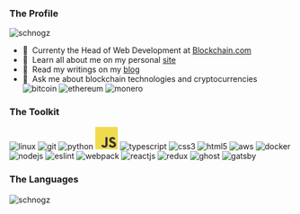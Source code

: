 <h3 align="left">The Profile</h3>
<p align="left"> 
 <img src="https://komarev.com/ghpvc/?username=schnogz" alt="schnogz" /> 
</p>

- 💼 &nbsp;Currenty the Head of Web Development at [Blockchain.com](https://blockchain.com)
- 👾 &nbsp;Learn all about me on my personal [site](https://schnogz.com)
- 👀 &nbsp;Read my writings on my [blog](https://theonist.com)
- 💭 &nbsp;Ask me about blockchain technologies and cryptocurrencies <img src="https://www.vectorlogo.zone/logos/bitcoin/bitcoin-icon.svg" alt="bitcoin" width="16" height="16"/> <img src="https://www.vectorlogo.zone/logos/ethereum/ethereum-icon.svg" alt="ethereum" width="16" height="16"/> <img src="https://www.vectorlogo.zone/logos/getmonero/getmonero-icon.svg" alt="monero" width="16" height="16"/>


<h3 align="left">The Toolkit</h3>
<p align="left">
 <img src="https://www.vectorlogo.zone/logos/linux/linux-icon.svg" alt="linux" width="40" height="40"/> 
 <img src="https://www.vectorlogo.zone/logos/git-scm/git-scm-icon.svg" alt="git" width="40" height="40"/> 
 <img src="https://www.vectorlogo.zone/logos/python/python-icon.svg" alt="python" width="40" height="40"/> 
 <img src="https://raw.githubusercontent.com/voodootikigod/logo.js/master/js.png" alt="javascript" width="40" height="40"/> 
 <img src="https://www.vectorlogo.zone/logos/typescriptlang/typescriptlang-icon.svg" alt="typescript" width="40" height="40"/> 
 <img src="https://img.icons8.com/color/344/css3.png" alt="css3" width="40" height="40"/> 
 <img src="https://img.icons8.com/color/344/html-5.png" alt="html5" width="40" height="40"/> 
 <img src="https://www.vectorlogo.zone/logos/amazon_aws/amazon_aws-icon.svg" alt="aws" width="40" height="40"/> 
 <img src="https://www.vectorlogo.zone/logos/docker/docker-icon.svg" alt="docker" width="40" height="40"/> 
 <img src="https://www.vectorlogo.zone/logos/nodejs/nodejs-icon.svg" alt="nodejs" width="40" height="40"/> 
 <img src="https://www.vectorlogo.zone/logos/eslint/eslint-icon.svg" alt="eslint" width="40" height="40"/> 
 <img src="https://www.vectorlogo.zone/logos/js_webpack/js_webpack-icon.svg" alt="webpack" width="40" height="40"/> 
 <img src="https://www.vectorlogo.zone/logos/reactjs/reactjs-icon.svg" alt="reactjs" width="40" height="40"/> 
 <img src="https://www.theconsolelogs.com/react/redux.svg" alt="redux" width="40" height="40"/> 
 <img src="https://www.vectorlogo.zone/logos/ghost/ghost-icon.svg" alt="ghost" width="40" height="40"/> 
 <img src="https://www.vectorlogo.zone/logos/gatsbyjs/gatsbyjs-icon.svg" alt="gatsby" width="40" height="40"/> 
</p>

<h3 align="left">The Languages</h3>
<p>
 <img align="center" src="https://github-readme-stats.vercel.app/api/top-langs/?username=schnogz&layout=compact&hide=html" alt="schnogz" />
</p>
